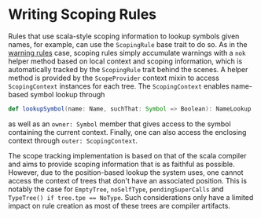 # Writing Scoping Rules

Rules that use scala-style scoping information to lookup symbols given names, for example, can use the `ScopingRule` base trait to do so. As in the [warning rules](/wiki/traversal/warning-rules.md) case, scoping rules simply accumulate warnings with a `nok` helper method based on local context and scoping information, which is automatically tracked by the `ScopingRule` trait behind the scenes. A helper method is provided by the `ScopeProvider` context mixin to access `ScopingContext` instances for each tree. The `ScopingContext` enables name-based symbol lookup through
```scala
def lookupSymbol(name: Name, suchThat: Symbol => Boolean): NameLookup
```
as well as an `owner: Symbol` member that gives access to the symbol containing the current context. Finally, one can also access the enclosing context through `outer: ScopingContext`.

The scope tracking implementation is based on that of the scala compiler and aims to provide scoping information that is as faithful as possible. However, due to the position-based lookup the system uses, one cannot access the context of trees that don't have an associated position. This is notably the case for `EmptyTree`, `noSelfType`, `pendingSuperCalls` and `TypeTree() if tree.tpe == NoType`. Such considerations only have a limited impact on rule creation as most of these trees are compiler artifacts.
